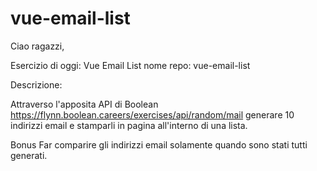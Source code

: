 # vue-email-list

Ciao ragazzi,

Esercizio di oggi: Vue Email List
nome repo: vue-email-list

Descrizione:

Attraverso l'apposita API di Boolean
https://flynn.boolean.careers/exercises/api/random/mail
generare 10 indirizzi email e stamparli in pagina all'interno di una lista.

Bonus
Far comparire gli indirizzi email solamente quando sono stati tutti generati.